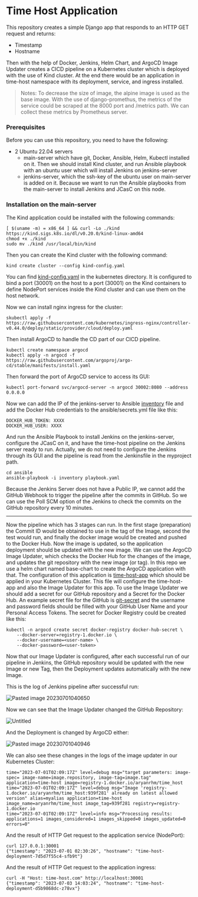 # Time Host Application
This repository creates a simple Django app that responds to an HTTP GET request and returns:
- Timestamp
- Hostname

Then with the help of Docker, Jenkins, Helm Chart, and ArgoCD Image Updater creates a CICD pipeline on a Kubernetes cluster which is deployed with the use of Kind cluster. At the end there would be an application in time-host namespace with its deployment, service, and ingress installed.

>Notes: 
>To decrease the size of image, the alpine image is used as the base image.
>With the use of django-promethus, the metrics of the service could be scraped at the 8000 port and /metrics path. We can collect these metrics by Prometheus server. 

### Prerequisites
Before you can use this repository, you need to have the following:

- 2 Ubuntu 22.04 servers
	- main-server which have git, Docker, Ansible, Helm, Kubectl installed on it. Then we should install Kind cluster,  and run Ansible playbook with an ubuntu user which will install Jenkins on jenkins-server
	- jenkins-server, which the ssh-key of the ubuntu user on main-server is added on it. Because we want to run the Ansible playbooks from the main-server to install Jenkins and JCasC on this node.

### Installation on the main-server
The Kind application could be installed with the following commands:
```
[ $(uname -m) = x86_64 ] && curl -Lo ./kind https://kind.sigs.k8s.io/dl/v0.20.0/kind-linux-amd64
chmod +x ./kind
sudo mv ./kind /usr/local/bin/kind
```
Then you can create the Kind cluster with the following command:
```
kind create cluster --config kind-config.yaml
```
You can find [kind-config.yaml](kubernetes/kind-config.yaml) in the kubernetes directory. It is configured to bind a port (30001) on the host to a port (30001) on the Kind containers to define NodePort services inside the Kind cluster and can use them on the host network. 

Now we can install nginx ingress for the cluster:
```
skubectl apply -f https://raw.githubusercontent.com/kubernetes/ingress-nginx/controller-v0.44.0/deploy/static/provider/cloud/deploy.yaml
```
Then install ArgoCD to handle the CD part of our CICD pipeline.
```
kubectl create namespace argocd 
kubectl apply -n argocd -f https://raw.githubusercontent.com/argoproj/argo-cd/stable/manifests/install.yaml
```
Then forward the port of ArgoCD service to access its GUI:
```
kubectl port-forward svc/argocd-server -n argocd 30002:8080 --address 0.0.0.0
```

Now we can add the IP of the jenkins-server to Ansible [inventory](ansible/inventory) file and add the Docker Hub credentials to the ansible/secrets.yml file like this:
```
DOCKER_HUB_TOKEN: XXXX
DOCKER_HUB_USER: XXXX
```

And run the Ansible Playbook to install Jenkins on the jenkins-server, configure the JCasC on it, and have the time-host pipeline on the Jenkins server ready to run. Actually, we do not need to configure the Jenkins through its GUI and the pipeline is read from the Jenkinsfile in the myproject path.
```
cd ansible
ansible-playbook -i inventory playbook.yaml 
```
Because the Jenkins Server does not have a Public IP, we cannot add the GitHub Webhook to trigger the pipeline after the commits in GitHub. So we can use the Poll SCM option of the Jenkins to check the commits on the GitHub repository every 10 minutes.

---

Now the pipeline which has 3 stages can run. In the first stage (preparation) the Commit ID would be obtained to use in the tag of the Image, second the test would run, and finally the docker image would be created and pushed to the Docker Hub.
Now the image is updated, so the application deployment should be updated with the new image.
We can use the ArgoCD Image Updater, which checks the Docker Hub for the changes of the image, and updates the git repository with the new image (or tag).
In this repo we use a helm chart named base-chart to create the ArgoCD application with that. The configuration of this application is [time-host-app](kubernetes/argocd/time-host-app.yaml) which should be applied in your Kubernetes Cluster.
This file will configure the time-host-app and also the Image Updater for this app. To use the Image Updater we should add a secret for our GitHub repository and a Secret for the Docker Hub. An example secret file for the GitHub is [git-secret](kubernetes/argocd/git-secret.yaml) and the username and password fields should be filled with your GitHub User Name and your Personal Access Tokens. The secret for Docker Registry could be created like this:
```
kubectl -n argocd create secret docker-registry docker-hub-secret \
    --docker-server=registry-1.docker.io \
    --docker-username=<user-name> \
    --docker-password=<user-token> 
```
Now that our Image Updater is configured, after each successful run of our pipeline in Jenkins, the GitHub repository would be updated with the new Image or new Tag, then the Deployment updates automatically with the new Image.

This is the log of Jenkins pipeline after successful run:

![Pasted image 20230701040650](https://github.com/aryanrhm/time-host/assets/84747328/eeb22352-99df-421d-aee6-9d6a670cf07f)


Now we can see that the Image Updater changed the GitHub Repository:

![Untitled](https://github.com/aryanrhm/time-host/assets/84747328/56fb7484-11a6-4c62-958c-3da9e5da598d)




And the Deployment is changed by ArgoCD either:

![Pasted image 20230701040946](https://github.com/aryanrhm/time-host/assets/84747328/22b96675-8d52-4575-97c9-a33d66762613)

We can also see these changes in the logs of the image updater in our Kubernetes Cluster:
```
time="2023-07-01T02:09:17Z" level=debug msg="target parameters: image-spec= image-name=image.repository, image-tag=image.tag" application=time-host image=registry-1.docker.io/aryanrhm/time_host
time="2023-07-01T02:09:17Z" level=debug msg="Image 'registry-1.docker.io/aryanrhm/time_host:939f281' already on latest allowed version" alias=myalias application=time-host image_name=aryanrhm/time_host image_tag=939f281 registry=registry-1.docker.io
time="2023-07-01T02:09:17Z" level=info msg="Processing results: applications=1 images_considered=1 images_skipped=0 images_updated=0 errors=0"
```


And the result of HTTP Get request to the application service (NodePort):
```
curl 127.0.0.1:30001
{"timestamp": "2023-07-01 02:30:26", "hostname": "time-host-deployment-7d5d7f55c4-sfb9t"}
```
And the result of HTTP Get request to the application ingress:
```
curl -H "Host: time-host.com" http://localhost:30001
{"timestamp": "2023-07-03 14:03:24", "hostname": "time-host-deployment-d5b9868dc-z78vx"}
```
